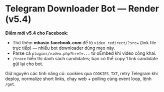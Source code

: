 # Telegram Downloader Bot — Render (v5.4)

**Điểm mới v5.4 cho Facebook**:
- Thử thêm **mbasic.facebook.com** để lộ `video_redirect/?src=` (link file trực tiếp) — nhiều bot downloader dùng mẹo này.
- Parse cả `plugins/video.php?href=...` từ oEmbed khi video công khai.
- `/trace` hiển thị danh sách candidates; bạn có thể copy 1 link candidate gửi lại cho bot.

Giữ nguyên các tính năng cũ: cookies qua `COOKIES_TXT`, retry Telegram khi deploy, normalize short links, chạy web + polling cùng event loop, lệnh `/get`.
